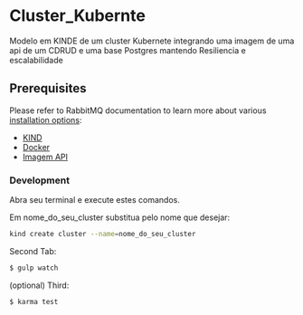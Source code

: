 # Cluster_Kubernte
Modelo em KINDE de um cluster Kubernete integrando uma imagem de uma api de um CDRUD e uma base Postgres mantendo Resiliencia e escalabilidade

## Prerequisites

Please refer to RabbitMQ documentation to learn
more about various [installation options](https://www.rabbitmq.com/download.html):

 *  [KIND](https://kind.sigs.k8s.io/)
 * [Docker](https://www.docker.com/)
 * [Imagem API](https://hub.docker.com/repository/docker/developer10/api-futiuber) 
 
 
### Development

Abra seu terminal e execute estes comandos.

Em nome_do_seu_cluster substitua pelo nome que desejar:
```sh
kind create cluster --name=nome_do_seu_cluster
```

Second Tab:
```sh
$ gulp watch
```

(optional) Third:
```sh
$ karma test
```


